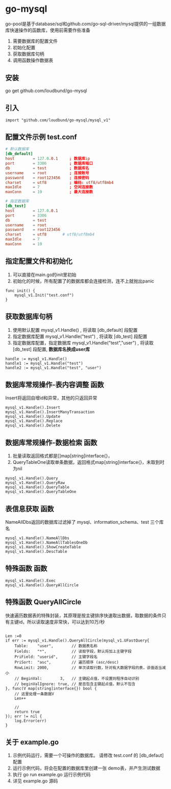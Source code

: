# go-mysql
go-pool是基于database/sql和github.com/go-sql-driver/mysql提供的一组数据库快速操作的函数库，使用前需要作些准备
1. 需要数据库的配置文件
2. 初始化配置
3. 获取数据库句柄
4. 调用函数操作数据表

## 安装
go get github.com/loudbund/go-mysql

## 引入
```golang
import "github.com/loudbund/go-mysql/mysql_v1"
```

## 配置文件示例 test.conf
```db.conf
# 默认数据库
[db_default]
host        = 127.0.0.1     ; 数据库ip
port        = 3306          ; 数据库端口
db          = test          ; 数据库名
username    = root          ; 连接账号
password    = root123456    ; 连接密码
charset     = utf8          ; 编码: utf8/utf8mb4
maxIdle     = 7             ; 空闲连接数
maxConn     = 19            ; 最大连接数

# 指定数据库
[db_test]
host        = 127.0.0.1 
port        = 3306
db          = test
username    = root
password    = root123456
charset     = utf8       # utf8/utf8mb4
maxIdle     = 7
maxConn     = 19
```

## 指定配置文件和初始化
1. 可以直接在main.go的init里初始
2. 初始化的时候，所有配置了的数据库都会连接检测，连不上就抛出panic
```golang
func init() {
	mysql_v1.Init("test.conf")
}
```

## 获取数据库句柄
1. 使用默认配置 mysql_v1.Handle() , 将读取 [db_default] 段配置
2. 指定数据库配置  mysql_v1.Handle("test") , 将读取 [db_test] 段配置
3. 指定数据库配置，指定数据库  mysql_v1.Handle("test","user") , 将读取 [db_test] 段配置, **数据库名换成user库**
```golang
handle := mysql_v1.Handle()
handle1 := mysql_v1.Handle("test")
handle2 := mysql_v1.Handle("test", "user")
```

## 数据库常规操作-表内容调整 函数
Insert将返回自增id和异常，其他的只返回异常
```golang
mysql_v1.Handle().Insert
mysql_v1.Handle().InsertManyTransaction
mysql_v1.Handle().Update
mysql_v1.Handle().Replace
mysql_v1.Handle().Delete
```

## 数据库常规操作-数据检索 函数
1. 批量读取返回格式都是[]map[string]interface{}，
2. QueryTableOne读取单条数据，返回格式map[string]interface{}，未取到时为nil
```golang
mysql_v1.Handle().Query
mysql_v1.Handle().QueryRaw
mysql_v1.Handle().QueryTable
mysql_v1.Handle().QueryTableOne
```

## 表信息获取 函数
NameAllDbs返回的数据库过滤掉了 mysql、information_schema、test 三个库名
```golang
mysql_v1.Handle().NameAllDbs
mysql_v1.Handle().NameAllTablesOneDb
mysql_v1.Handle().ShowCreateTable
mysql_v1.Handle().DescTable
```

## 特殊函数 函数
```golang
mysql_v1.Handle().Exec
mysql_v1.Handle().QueryAllCircle
```
## 特殊函数 QueryAllCircle
快速遍历数据表的特殊封装，其原理是按主键排序快速取出数据，取数据的条件只有主键id，所以读取速度非常快，可以达到10万/秒
```golang

Len :=0
if err := mysql_v1.Handle().QueryAllCircle(mysql_v1.UFastQuery{
    Table:    "user",        // 数据表名称
    Fields:   "*",           // 读取字段，默认将加上主键字段
    PriField: "userid",      // 主键字段名
    PriSort:  "asc",         // 遍历顺序 (asc/desc)
    RowLimit: 2000,          // 单次读取行数，针对有大数据字段的表，该值适当减小
    // BeginVal:        3,   // 主键起点值，不设置则程序自动识别
    // beginValIgnore: true, // 是否包含主键起点值，默认不包含
}, func(V map[string]interface{}) bool {
    // 这里处理一条数据V
    Len++

    //
    return true
}); err != nil {
    log.Error(err)
}
```
## 关于 example.go
1. 示例代码运行，需要一个可操作的数据库。 请修改 test.conf 的 [db_defaut] 配置
2. 运行示例代码，将会在配置的数据库里创建一张 demo表，并产生测试数据
3. 执行 go run example.go 运行示例代码
4. 详见 example.go 源码

